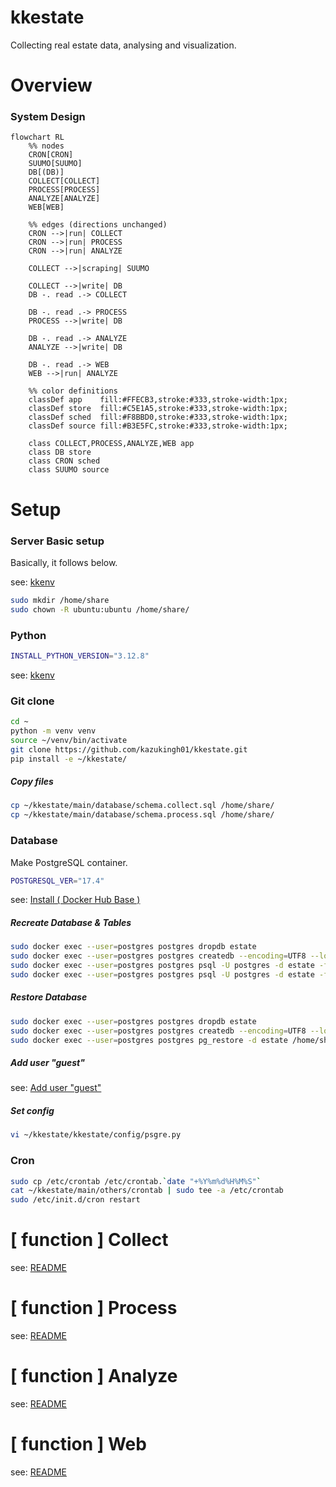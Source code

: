# kkestate

Collecting real estate data, analysing and visualization.

# Overview 

### System Design

```mermaid
flowchart RL
    %% nodes
    CRON[CRON]
    SUUMO[SUUMO]
    DB[(DB)]
    COLLECT[COLLECT]
    PROCESS[PROCESS]
    ANALYZE[ANALYZE]
    WEB[WEB]

    %% edges (directions unchanged)
    CRON -->|run| COLLECT
    CRON -->|run| PROCESS
    CRON -->|run| ANALYZE

    COLLECT -->|scraping| SUUMO

    COLLECT -->|write| DB
    DB -. read .-> COLLECT

    DB -. read .-> PROCESS
    PROCESS -->|write| DB

    DB -. read .-> ANALYZE
    ANALYZE -->|write| DB

    DB -. read .-> WEB
    WEB -->|run| ANALYZE

    %% color definitions
    classDef app    fill:#FFECB3,stroke:#333,stroke-width:1px;
    classDef store  fill:#C5E1A5,stroke:#333,stroke-width:1px;
    classDef sched  fill:#F8BBD0,stroke:#333,stroke-width:1px;
    classDef source fill:#B3E5FC,stroke:#333,stroke-width:1px;

    class COLLECT,PROCESS,ANALYZE,WEB app
    class DB store
    class CRON sched
    class SUUMO source
```

# Setup

### Server Basic setup

Basically, it follows below.

see: [kkenv](https://github.com/kazukingh01/kkenv/blob/3f30366d3d3eb34f16e04999266fd767172e3e6e/ubuntu/README.md#server-basic-setup)

```bash
sudo mkdir /home/share
sudo chown -R ubuntu:ubuntu /home/share/
```

### Python

```bash
INSTALL_PYTHON_VERSION="3.12.8"
```

see: [kkenv](https://github.com/kazukingh01/kkenv/blob/3f30366d3d3eb34f16e04999266fd767172e3e6e/ubuntu/README.md#python)

### Git clone

```bash
cd ~
python -m venv venv
source ~/venv/bin/activate
git clone https://github.com/kazukingh01/kkestate.git
pip install -e ~/kkestate/
```

##### Copy files

```bash
cp ~/kkestate/main/database/schema.collect.sql /home/share/
cp ~/kkestate/main/database/schema.process.sql /home/share/
```

### Database

Make PostgreSQL container.

```bash
POSTGRESQL_VER="17.4"
```

see: [Install ( Docker Hub Base )](https://github.com/kazukingh01/kkpsgre/tree/893ec74a50904a891323e58876e06dfec3491ea2?tab=readme-ov-file#install--docker-hub-base-)


##### Recreate Database & Tables

```bash
sudo docker exec --user=postgres postgres dropdb estate
sudo docker exec --user=postgres postgres createdb --encoding=UTF8 --locale=ja_JP.utf8 --template=template0 estate
sudo docker exec --user=postgres postgres psql -U postgres -d estate -f /home/share/schema.collect.sql 
sudo docker exec --user=postgres postgres psql -U postgres -d estate -f /home/share/schema.process.sql 
```

##### Restore Database

```bash
sudo docker exec --user=postgres postgres dropdb estate
sudo docker exec --user=postgres postgres createdb --encoding=UTF8 --locale=ja_JP.utf8 --template=template0 estate
sudo docker exec --user=postgres postgres pg_restore -d estate /home/share/db_YYYYMMDD.dump
```

##### Add user "guest"

see: [Add user "guest"](https://github.com/kazukingh01/kkpsgre/tree/2d66939e01ea81ae6b255448a80875a589b8e376?tab=readme-ov-file#add-guest-user)

##### Set config

```bash
vi ~/kkestate/kkestate/config/psgre.py
```

### Cron

```bash
sudo cp /etc/crontab /etc/crontab.`date "+%Y%m%d%H%M%S"`
cat ~/kkestate/main/others/crontab | sudo tee -a /etc/crontab
sudo /etc/init.d/cron restart
```

# [ function ] Collect

see: [README](./main/collect/README.md)

# [ function ] Process

see: [README](./main/process/README.md)

# [ function ] Analyze

see: [README](./main/analyze/README.md)

# [ function ] Web

see: [README](./main/web/README.md)
